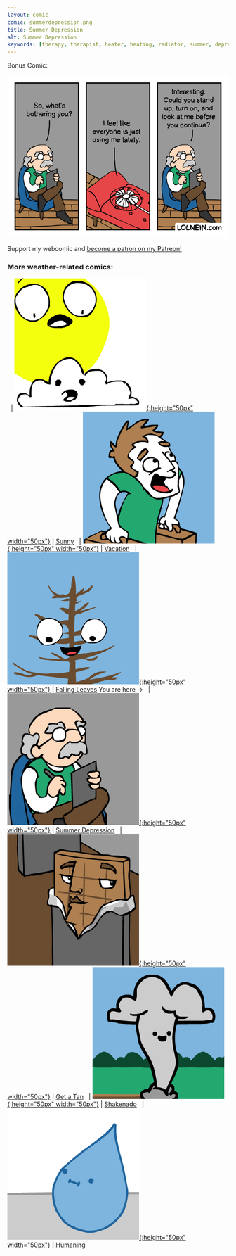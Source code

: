 ```yaml
---
layout: comic
comic: summerdepression.png
title: Summer Depression
alt: Summer Depression
keywords: [therapy, therapist, heater, heating, radiator, summer, depression, useless, hot, heat, fan]
---
```


Bonus Comic:

![Summer Depression Bonus Comic](/images/summerdepression_bonus.png)


Support my webcomic and [become a patron on my Patreon!](https://www.patreon.com/lolnein)


### More weather-related comics:

&nbsp; | [![Sunny](/thumbs/sunny.png){:height="50px" width="50px"}](https://lolnein.com/2017/04/18/sunny/) | [Sunny](https://lolnein.com/2017/04/18/sunny/)
&nbsp; | [![Vacation](/thumbs/vacation.png){:height="50px" width="50px"}](https://lolnein.com/2017/05/26/vacation/) | [Vacation](https://lolnein.com/2017/05/26/vacation/)
&nbsp; | [![Falling Leaves](/thumbs/fallingleaves.png){:height="50px" width="50px"}](https://lolnein.com/2017/11/06/fallingleaves/) | [Falling Leaves](https://lolnein.com/2017/11/06/fallingleaves/)
You are here -> &nbsp; | [![Summer Depression](/thumbs/summerdepression.png){:height="50px" width="50px"}](https://lolnein.com/2018/08/15/summerdepression/) | [Summer Depression](https://lolnein.com/2018/08/15/summerdepression/)
&nbsp; | [![Get a Tan](/thumbs/getatan.png){:height="50px" width="50px"}](https://lolnein.com/2018/09/05/getatan/) | [Get a Tan](https://lolnein.com/2018/09/05/getatan/)
&nbsp; | [![Shakenado](/thumbs/shakenado.png){:height="50px" width="50px"}](https://lolnein.com/2019/04/30/shakenado/) | [Shakenado](https://lolnein.com/2019/04/30/shakenado/)
&nbsp; | [![Humaning](/thumbs/humaning.png){:height="50px" width="50px"}](https://lolnein.com/2019/06/24/humaning/) | [Humaning](https://lolnein.com/2019/06/24/humaning/)

